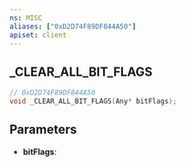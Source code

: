 ```yaml
---
ns: MISC
aliases: ["0xD2D74F89DF844A50"]
apiset: client
---
```

## _CLEAR_ALL_BIT_FLAGS

```c
// 0xD2D74F89DF844A50
void _CLEAR_ALL_BIT_FLAGS(Any* bitFlags);
```


## Parameters
* **bitFlags**: